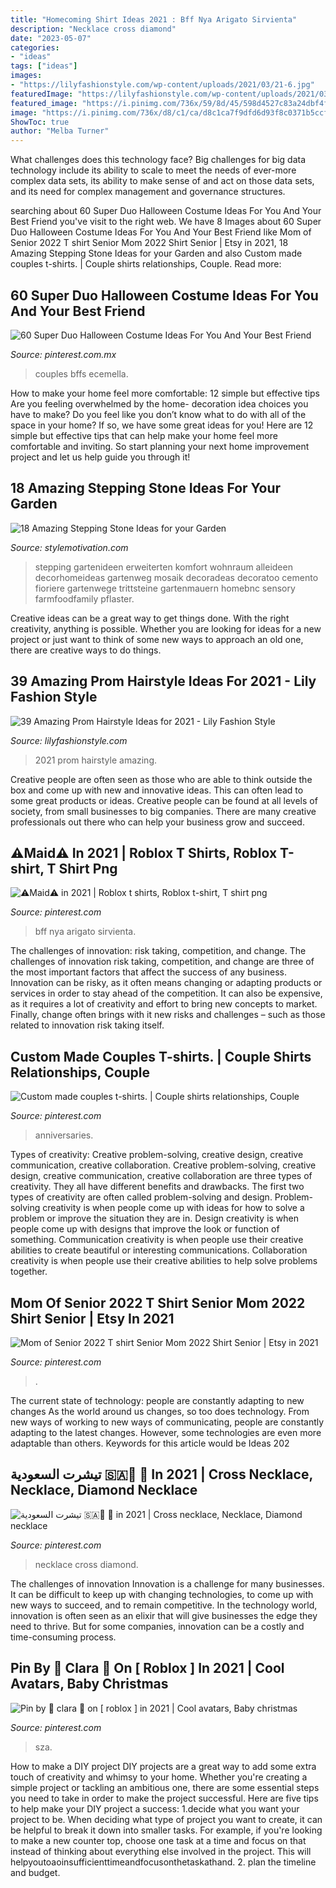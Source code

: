 ```yaml
---
title: "Homecoming Shirt Ideas 2021 : Bff Nya Arigato Sirvienta"
description: "Necklace cross diamond"
date: "2023-05-07"
categories:
- "ideas"
tags: ["ideas"]
images:
- "https://lilyfashionstyle.com/wp-content/uploads/2021/03/21-6.jpg"
featuredImage: "https://lilyfashionstyle.com/wp-content/uploads/2021/03/21-6.jpg"
featured_image: "https://i.pinimg.com/736x/59/8d/45/598d4527c83a24dbf4f5467504cc3c52.jpg"
image: "https://i.pinimg.com/736x/d8/c1/ca/d8c1ca7f9dfd6d93f8c0371b5ccfb673.jpg"
ShowToc: true
author: "Melba Turner"
---
```



What challenges does this technology face?
Big challenges for big data technology include its ability to scale to meet the needs of ever-more complex data sets, its ability to make sense of and act on those data sets, and its need for complex management and governance structures.

	

		
searching about 60 Super Duo Halloween Costume Ideas For You And Your Best Friend you've visit to the right web. We have 8 Images about 60 Super Duo Halloween Costume Ideas For You And Your Best Friend like Mom of Senior 2022 T shirt Senior Mom 2022 Shirt Senior | Etsy in 2021, 18 Amazing Stepping Stone Ideas for your Garden and also Custom made couples t-shirts. | Couple shirts relationships, Couple. Read more:
		
    
## 60 Super Duo Halloween Costume Ideas For You And Your Best Friend

<img loading=lazy src="https://i.pinimg.com/736x/d8/c1/ca/d8c1ca7f9dfd6d93f8c0371b5ccfb673.jpg" onerror="this.onerror=null;this.src='https://tse4.mm.bing.net/th?id=OIP.Nzmk7YYbvCiEYYAgakp07AHaLW&amp;pid=15.1';" alt="60 Super Duo Halloween Costume Ideas For You And Your Best Friend">

_Source: pinterest.com.mx_

>couples bffs ecemella. 

	

How to make your home feel more comfortable: 12 simple but effective tips
Are you feeling overwhelmed by the home- decoration idea choices you have to make? Do you feel like you don’t know what to do with all of the space in your home? If so, we have some great ideas for you! Here are 12 simple but effective tips that can help make your home feel more comfortable and inviting. So start planning your next home improvement project and let us help guide you through it!

    
## 18 Amazing Stepping Stone Ideas For Your Garden

<img loading=lazy src="https://stylemotivation.com/wp-content/uploads/2020/02/23-stepping-stones-homebnc.jpg" onerror="this.onerror=null;this.src='https://tse2.mm.bing.net/th?id=OIP.38IfA455wWupj3yU8HYCiQHaJ4&amp;pid=15.1';" alt="18 Amazing Stepping Stone Ideas for your Garden">

_Source: stylemotivation.com_

>stepping gartenideen erweiterten komfort wohnraum alleideen decorhomeideas gartenweg mosaik decoradeas decoratoo cemento fioriere gartenwege trittsteine gartenmauern homebnc sensory farmfoodfamily pflaster. 

	

Creative ideas can be a great way to get things done. With the right creativity, anything is possible. Whether you are looking for ideas for a new project or just want to think of some new ways to approach an old one, there are creative ways to do things.

    
## 39 Amazing Prom Hairstyle Ideas For 2021 - Lily Fashion Style

<img loading=lazy src="https://lilyfashionstyle.com/wp-content/uploads/2021/03/21-6.jpg" onerror="this.onerror=null;this.src='https://tse2.mm.bing.net/th?id=OIP.NPt6j1JSQNlJq3EkZL4UBwHaLB&amp;pid=15.1';" alt="39 Amazing Prom Hairstyle Ideas for 2021 - Lily Fashion Style">

_Source: lilyfashionstyle.com_

>2021 prom hairstyle amazing. 

	

Creative people are often seen as those who are able to think outside the box and come up with new and innovative ideas. This can often lead to some great products or ideas. Creative people can be found at all levels of society, from small businesses to big companies. There are many creative professionals out there who can help your business grow and succeed.

    
## ⚠️Maid⚠️ In 2021 | Roblox T Shirts, Roblox T-shirt, T Shirt Png

<img loading=lazy src="https://i.pinimg.com/736x/c1/25/d3/c125d3da94143997f13735444586726f.jpg" onerror="this.onerror=null;this.src='https://tse4.mm.bing.net/th?id=OIP.oTDFKR3Yg3bwG224DNstSwHaHa&amp;pid=15.1';" alt="⚠️Maid⚠️ in 2021 | Roblox t shirts, Roblox t-shirt, T shirt png">

_Source: pinterest.com_

>bff nya arigato sirvienta. 

	

The challenges of innovation: risk taking, competition, and change.
The challenges of innovation risk taking, competition, and change are three of the most important factors that affect the success of any business. Innovation can be risky, as it often means changing or adapting products or services in order to stay ahead of the competition. It can also be expensive, as it requires a lot of creativity and effort to bring new concepts to market. Finally, change often brings with it new risks and challenges – such as those related to innovation risk taking itself.

    
## Custom Made Couples T-shirts. | Couple Shirts Relationships, Couple

<img loading=lazy src="https://i.pinimg.com/736x/cb/37/85/cb37851fb62b19d4d9e2a7ef267526a1.jpg" onerror="this.onerror=null;this.src='https://tse3.mm.bing.net/th?id=OIP.iIHyiIEbjfrD0wROtpMWkQHaHD&amp;pid=15.1';" alt="Custom made couples t-shirts. | Couple shirts relationships, Couple">

_Source: pinterest.com_

>anniversaries. 

	

Types of creativity: Creative problem-solving, creative design, creative communication, creative collaboration.
Creative problem-solving, creative design, creative communication, creative collaboration are three types of creativity. They all have different benefits and drawbacks. The first two types of creativity are often called problem-solving and design. Problem-solving creativity is when people come up with ideas for how to solve a problem or improve the situation they are in. Design creativity is when people come up with designs that improve the look or function of something. Communication creativity is when people use their creative abilities to create beautiful or interesting communications. Collaboration creativity is when people use their creative abilities to help solve problems together.

    
## Mom Of Senior 2022 T Shirt Senior Mom 2022 Shirt Senior | Etsy In 2021

<img loading=lazy src="https://i.pinimg.com/736x/8e/7f/73/8e7f73a3f81fd9f9afe68181ce193190.jpg" onerror="this.onerror=null;this.src='https://tse2.mm.bing.net/th?id=OIP.4nY0_69xsugJugF52EKRRAHaJ3&amp;pid=15.1';" alt="Mom of Senior 2022 T shirt Senior Mom 2022 Shirt Senior | Etsy in 2021">

_Source: pinterest.com_

>. 

	

The current state of technology: people are constantly adapting to new changes
As the world around us changes, so too does technology. From new ways of working to new ways of communicating, people are constantly adapting to the latest changes. However, some technologies are even more adaptable than others. Keywords for this article would be Ideas 202
    
## تيشرت السعودية 🇸🇦💜 🥺 In 2021 | Cross Necklace, Necklace, Diamond Necklace

<img loading=lazy src="https://i.pinimg.com/736x/59/8d/45/598d4527c83a24dbf4f5467504cc3c52.jpg" onerror="this.onerror=null;this.src='https://tse4.mm.bing.net/th?id=OIP.fsy-v3eE9Ftmo3swcUZy0wHaLV&amp;pid=15.1';" alt="تيشرت السعودية 🇸🇦💜 🥺 in 2021 | Cross necklace, Necklace, Diamond necklace">

_Source: pinterest.com_

>necklace cross diamond. 

	

The challenges of innovation
Innovation is a challenge for many businesses. It can be difficult to keep up with changing technologies, to come up with new ways to succeed, and to remain competitive. In the technology world, innovation is often seen as an elixir that will give businesses the edge they need to thrive. But for some companies, innovation can be a costly and time-consuming process.

    
## Pin By 🖤 Clara 🍥 On [ Roblox ] In 2021 | Cool Avatars, Baby Christmas

<img loading=lazy src="https://i.pinimg.com/736x/8c/15/a7/8c15a7e4f460a12d89f980c1f0f07941.jpg" onerror="this.onerror=null;this.src='https://tse4.mm.bing.net/th?id=OIP.DXUpBJcuS3JeNPHGQMU5AAHaNp&amp;pid=15.1';" alt="Pin by 🖤 clara 🍥 on [ roblox ] in 2021 | Cool avatars, Baby christmas">

_Source: pinterest.com_

>sza. 

	

How to make a DIY project
DIY projects are a great way to add some extra touch of creativity and whimsy to your home. Whether you're creating a simple project or tackling an ambitious one, there are some essential steps you need to take in order to make the project successful. Here are five tips to help make your DIY project a success: 
1.decide what you want your project to be. When deciding what type of project you want to create, it can be helpful to break it down into smaller tasks. For example, if you're looking to make a new counter top, choose one task at a time and focus on that instead of thinking about everything else involved in the project. This will helpyoutoaoinsufficienttimeandfocusonthetaskathand. 
2. plan the timeline and budget.

